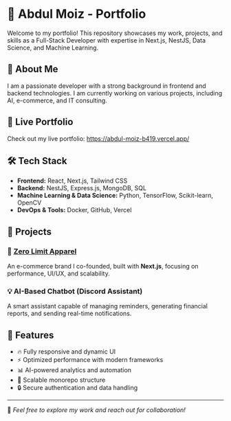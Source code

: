 # 🚀 Abdul Moiz - Portfolio

Welcome to my portfolio! This repository showcases my work, projects, and skills as a Full-Stack Developer with expertise in Next.js, NestJS, Data Science, and Machine Learning.

## 🌟 About Me
I am a passionate developer with a strong background in frontend and backend technologies. I am currently working on various projects, including AI, e-commerce, and IT consulting.

## 🔗 Live Portfolio
Check out my live portfolio: https://abdul-moiz-b419.vercel.app/

## 🛠 Tech Stack
- **Frontend:** React, Next.js, Tailwind CSS
- **Backend:** NestJS, Express.js, MongoDB, SQL
- **Machine Learning & Data Science:** Python, TensorFlow, Scikit-learn, OpenCV
- **DevOps & Tools:** Docker, GitHub, Vercel

## 📂 Projects
### 🎯 [Zero Limit Apparel](https://www.zerolimitapparel.com)
An e-commerce brand I co-founded, built with **Next.js**, focusing on performance, UI/UX, and scalability.

### 💡 AI-Based Chatbot (Discord Assistant)
A smart assistant capable of managing reminders, generating financial reports, and sending real-time notifications.


## 🚀 Features
- 🔥 Fully responsive and dynamic UI
- ⚡ Optimized performance with modern frameworks
- 📊 AI-powered analytics and automation
- 🔗 Scalable monorepo structure
- 🔒 Secure authentication and data handling


---
🌟 *Feel free to explore my work and reach out for collaboration!*
